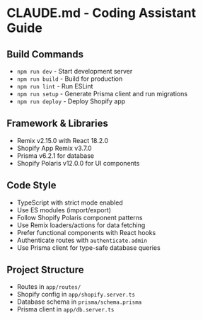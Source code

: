 # CLAUDE.md - Coding Assistant Guide

## Build Commands
- `npm run dev` - Start development server
- `npm run build` - Build for production
- `npm run lint` - Run ESLint
- `npm run setup` - Generate Prisma client and run migrations
- `npm run deploy` - Deploy Shopify app

## Framework & Libraries
- Remix v2.15.0 with React 18.2.0
- Shopify App Remix v3.7.0 
- Prisma v6.2.1 for database
- Shopify Polaris v12.0.0 for UI components

## Code Style
- TypeScript with strict mode enabled
- Use ES modules (import/export)
- Follow Shopify Polaris component patterns
- Use Remix loaders/actions for data fetching
- Prefer functional components with React hooks
- Authenticate routes with `authenticate.admin`
- Use Prisma client for type-safe database queries

## Project Structure
- Routes in `app/routes/`
- Shopify config in `app/shopify.server.ts`
- Database schema in `prisma/schema.prisma`
- Prisma client in `app/db.server.ts`